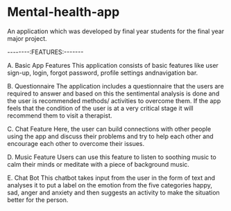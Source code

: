 # Mental-health-app
An application which was developed by final year students for the final year major project. 

--------:FEATURES:-------

A. Basic App Features
This application consists of basic features 
like user sign-up, login, forgot password, profile 
settings andnavigation bar.

B. Questionnaire
The application includes a questionnaire 
that the users are required to answer and based on 
this the sentimental analysis is done and the user is
recommended methods/ activities to overcome
them. If the app feels that the condition of the user is
at a very critical stage it will recommend them to
visit a therapist.

C. Chat Feature
Here, the user can build connections with
other people using the app and discuss their
problems and try to help each other and encourage 
each other to overcome their issues.

D. Music Feature
Users can use this feature to listen to
soothing music to calm their minds or meditate with 
a piece of background music.

E. Chat Bot
This chatbot takes input from the user in the
form of text and analyses it to put a label on the 
emotion from the five categories happy, sad, anger
and anxiety and then suggests an activity to make 
the situation better for the person.
